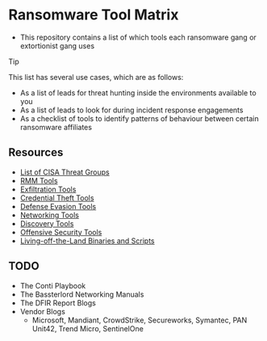 # Ransomware Tool Matrix
- This repository contains a list of which tools each ransomware gang or extortionist gang uses

> [!TIP]
>  This list has several use cases, which are as follows:
> - As a list of leads for threat hunting inside the environments available to you
> - As a list of leads to look for during incident response engagements
> - As a checklist of tools to identify patterns of behaviour between certain ransomware affiliates

## Resources
- [List of CISA Threat Groups](https://github.com/BushidoUK/Ransomware-Tool-Matrix/blob/main/CISAThreatGroups.md)
- [RMM Tools](https://github.com/BushidoUK/Ransomware-Tool-Matrix/blob/main/Tools/RMM-Tools.md)
- [Exfiltration Tools](https://github.com/BushidoUK/Ransomware-Tool-Matrix/blob/main/Tools/Exfiltration.md)
- [Credential Theft Tools](https://github.com/BushidoUK/Ransomware-Tool-Matrix/blob/main/Tools/CredentialTheft.md)
- [Defense Evasion Tools](https://github.com/BushidoUK/Ransomware-Tool-Matrix/blob/main/Tools/DefenseEvasion.md)
- [Networking Tools](https://github.com/BushidoUK/Ransomware-Tool-Matrix/blob/main/Tools/Networking.md)
- [Discovery Tools](https://github.com/BushidoUK/Ransomware-Tool-Matrix/blob/main/Tools/DiscoveryEnum.md)
- [Offensive Security Tools](https://github.com/BushidoUK/Ransomware-Tool-Matrix/blob/main/Tools/Offsec.md)
- [Living-off-the-Land Binaries and Scripts](https://github.com/BushidoUK/Ransomware-Tool-Matrix/blob/main/Tools/LOLBAS.md)

## TODO
- The Conti Playbook
- The Bassterlord Networking Manuals
- The DFIR Report Blogs
- Vendor Blogs
  - Microsoft, Mandiant, CrowdStrike, Secureworks, Symantec, PAN Unit42, Trend Micro, SentinelOne
